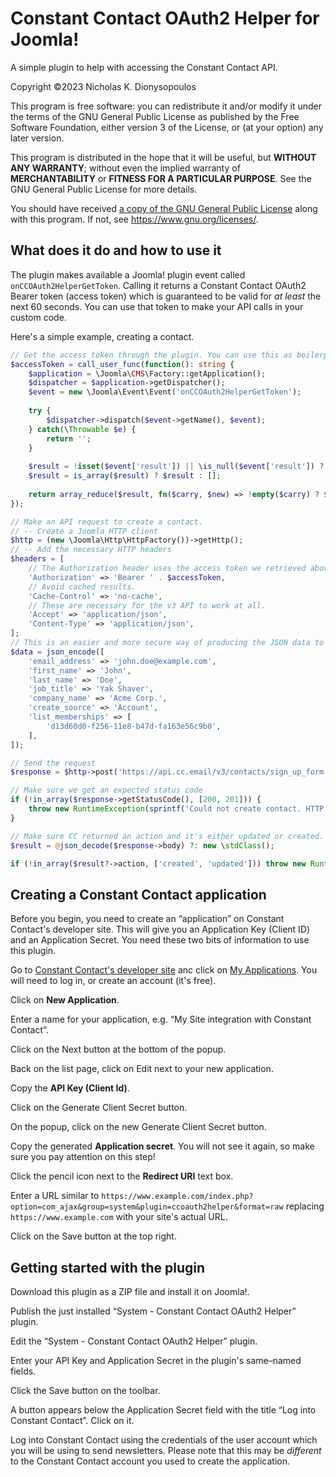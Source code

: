 # Constant Contact OAuth2 Helper for Joomla!

A simple plugin to help with accessing the Constant Contact API.

Copyright ©2023 Nicholas K. Dionysopoulos

This program is free software: you can redistribute it and/or modify
it under the terms of the GNU General Public License as published by
the Free Software Foundation, either version 3 of the License, or
(at your option) any later version.

This program is distributed in the hope that it will be useful,
but **WITHOUT ANY WARRANTY**; without even the implied warranty of
**MERCHANTABILITY** or **FITNESS FOR A PARTICULAR PURPOSE**.  See the
GNU General Public License for more details.

You should have received [a copy of the GNU General Public License](LICENSE.md)
along with this program.  If not, see <https://www.gnu.org/licenses/>.

## What does it do and how to use it

The plugin makes available a Joomla! plugin event called `onCCOAuth2HelperGetToken`. Calling it returns a Constant Contact OAuth2 Bearer token (access token) which is guaranteed to be valid for _at least_ the next 60 seconds. You can use that token to make your API calls in your custom code.

Here's a simple example, creating a contact.

```php
// Get the access token through the plugin. You can use this as boilerplate code.
$accessToken = call_user_func(function(): string {
    $application = \Joomla\CMS\Factory::getApplication();
    $dispatcher = $application->getDispatcher();
    $event = new \Joomla\Event\Event('onCCOAuth2HelperGetToken');
    
    try {
        $dispatcher->dispatch($event->getName(), $event);
    } catch(\Throwable $e) {
        return '';
    }
    
    $result = !isset($event['result']) || \is_null($event['result']) ? [] : $event['result'];
    $result = is_array($result) ? $result : [];
    
    return array_reduce($result, fn($carry, $new) => !empty($carry) ? $carry : $new) ?: '';
});

// Make an API request to create a contact.
// -- Create a Joomla HTTP client
$http = (new \Joomla\Http\HttpFactory())->getHttp();
// -- Add the necessary HTTP headers
$headers = [
    // The Authorization header uses the access token we retrieved above.
    'Authorization' => 'Bearer ' . $accessToken,
    // Avoid cached results.
    'Cache-Control' => 'no-cache',
    // These are necessary for the v3 API to work at all.
    'Accept' => 'application/json',
    'Content-Type' => 'application/json',
];
// This is an easier and more secure way of producing the JSON data to post than the hardcoded soup in CC's examples.
$data = json_encode([
    'email_address' => 'john.doe@example.com',
    'first_name' => 'John',
    'last_name' => 'Doe',
    'job_title' => 'Yak Shaver',
    'company_name' => 'Acme Corp.',
    'create_source' => 'Account',
    'list_memberships' => [
        'd13d60d0-f256-11e8-b47d-fa163e56c9b0',
    ],
]);

// Send the request
$response = $http->post('https://api.cc.email/v3/contacts/sign_up_form', $data, $headers);

// Make sure we get an expected status code
if (!in_array($response->getStatusCode(), [200, 201])) {
    throw new RuntimeException(sprintf('Could not create contact. HTTP error code %d.', $response->getStatusCode()));
}

// Make sure CC returned an action and it's either updated or created.
$result = @json_decode($response->body) ?: new \stdClass();

if (!in_array($result?->action, ['created', 'updated'])) throw new RuntimeException('Could not create contact.');
```

## Creating a Constant Contact application

Before you begin, you need to create an “application” on Constant Contact's developer site. This will give you an Application Key (Client ID) and an Application Secret. You need these two bits of information to use this plugin.

Go to [Constant Contact's developer site](https://developer.constantcontact.com/) anc click on [My Applications](https://app.constantcontact.com/pages/dma/portal/?provisioning=true). You will need to log in, or create an account (it's free).

Click on **New Application**.

Enter a name for your application, e.g. “My Site integration with Constant Contact”.

Click on the Next button at the bottom of the popup.

Back on the list page, click on Edit next to your new application.

Copy the **API Key (Client Id)**.

Click on the Generate Client Secret button.

On the popup, click on the new Generate Client Secret button.

Copy the generated **Application secret**. You will not see it again, so make sure you pay attention on this step!

Click the pencil icon next to the **Redirect URI** text box.

Enter a URL similar to `https://www.example.com/index.php?option=com_ajax&group=system&plugin=ccoauth2helper&format=raw` replacing `https://www.example.com` with your site's actual URL.

Click on the Save button at the top right.

## Getting started with the plugin

Download this plugin as a ZIP file and install it on Joomla!.

Publish the just installed “System - Constant Contact OAuth2 Helper” plugin.

Edit the “System - Constant Contact OAuth2 Helper” plugin.

Enter your API Key and Application Secret in the plugin's same–named fields.

Click the Save button on the toolbar.

A button appears below the Application Secret field with the title “Log into Constant Contact”. Click on it.

Log into Constant Contact using the credentials of the user account which you will be using to send newsletters. Please note that this may be _different_ to the Constant Contact account you used to create the application.